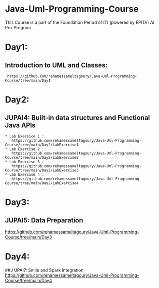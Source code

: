# Java-Uml-Programming-Course
This Course is a part of the Foundation Period of ITI (powered by EPITA) AI Pro-Program

# Day1:
  ## Introduction to UML and Classes:
     https://github.com/rehamessameltagoury/Java-Uml-Programming-Course/tree/main/Day1
# Day2:
  ## JUPAI4: Built-in data structures and Functional Java APIs
    * Lab Exersice 1 :
       https://github.com/rehamessameltagoury/Java-Uml-Programming-Course/tree/main/Day2/LabExercise1
    * Lab Exercise 2 :
       https://github.com/rehamessameltagoury/Java-Uml-Programming-Course/tree/main/Day2/LabExercise2
    * Lab Exercise 3 :
       https://github.com/rehamessameltagoury/Java-Uml-Programming-Course/tree/main/Day2/LabExercise3
    * Lab Exercise 4 :
       https://github.com/rehamessameltagoury/Java-Uml-Programming-Course/tree/main/Day2/LabExercise4

# Day3:
 ## JUPAI5: Data Preparation 
   https://github.com/rehamessameltagoury/Java-Uml-Programming-Course/tree/main/Day3
 
# Day4:
  ##J UPAI7: Smile and Spark Integration
     https://github.com/rehamessameltagoury/Java-Uml-Programming-Course/tree/main/Day4
